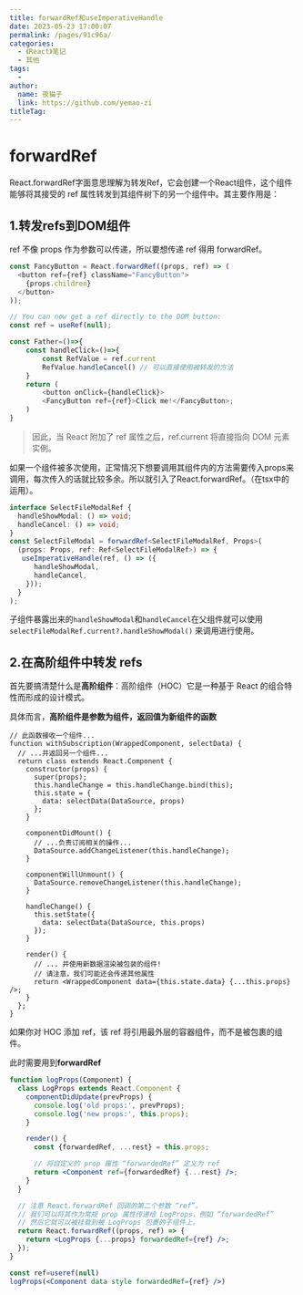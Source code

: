 ```yaml
---
title: forwardRef和useImperativeHandle
date: 2023-05-23 17:00:07
permalink: /pages/91c96a/
categories:
  - 《React》笔记
  - 其他
tags:
  - 
author: 
  name: 夜猫子
  link: https://github.com/yemao-zi
titleTag: 
---
```

# forwardRef

React.forwardRef字面意思理解为转发Ref，它会创建一个React组件，这个组件能够将其接受的 ref 属性转发到其组件树下的另一个组件中。其主要作用是：

## 1.**转发refs到DOM组件**

ref 不像 props 作为参数可以传递，所以要想传递 ref 得用 forwardRef。

```ts
const FancyButton = React.forwardRef((props, ref) => (
  <button ref={ref} className="FancyButton">
    {props.children}
  </button>
));

// You can now get a ref directly to the DOM button:
const ref = useRef(null);

const Father=()=>{
    const handleClick=()=>{
        const RefValue = ref.current
        RefValue.handleCancel() // 可以直接使用被转发的方法
    }
    return (
        <button onClick={handleClick}>
        <FancyButton ref={ref}>Click me!</FancyButton>;
    )
}

```

> 因此，当 React 附加了 ref 属性之后，ref.current 将直接指向 DOM 元素实例。

如果一个组件被多次使用，正常情况下想要调用其组件内的方法需要传入props来调用，每次传入的话就比较多余。所以就引入了React.forwardRef。（在tsx中的运用）。

```ts
interface SelectFileModalRef {
  handleShowModal: () => void;
  handleCancel: () => void;
}
const SelectFileModal = forwardRef<SelectFileModalRef, Props>(
  (props: Props, ref: Ref<SelectFileModalRef>) => {
   useImperativeHandle(ref, () => ({
      handleShowModal,
      handleCancel,
    }));
  }
);
```

子组件暴露出来的`handleShowModal`和`handleCancel`在父组件就可以使用`selectFileModalRef.current?.handleShowModal()` 来调用进行使用。

## 2.**在高阶组件中转发 refs**

首先要搞清楚什么是**高阶组件**：高阶组件（HOC）它是一种基于 React 的组合特性而形成的设计模式。

具体而言，**高阶组件是参数为组件，返回值为新组件的函数**

```tsx
// 此函数接收一个组件...
function withSubscription(WrappedComponent, selectData) {
  // ...并返回另一个组件...
  return class extends React.Component {
    constructor(props) {
      super(props);
      this.handleChange = this.handleChange.bind(this);
      this.state = {
        data: selectData(DataSource, props)
      };
    }

    componentDidMount() {
      // ...负责订阅相关的操作...
      DataSource.addChangeListener(this.handleChange);
    }

    componentWillUnmount() {
      DataSource.removeChangeListener(this.handleChange);
    }

    handleChange() {
      this.setState({
        data: selectData(DataSource, this.props)
      });
    }

    render() {
      // ... 并使用新数据渲染被包装的组件!
      // 请注意，我们可能还会传递其他属性
      return <WrappedComponent data={this.state.data} {...this.props} />;
    }
  };
}
```

如果你对 HOC 添加 ref，该 ref 将引用最外层的容器组件，而不是被包裹的组件。

此时需要用到**forwardRef**

```jsx
function logProps(Component) {
  class LogProps extends React.Component {
    componentDidUpdate(prevProps) {
      console.log('old props:', prevProps);
      console.log('new props:', this.props);
    }

    render() {
      const {forwardedRef, ...rest} = this.props;

      // 将自定义的 prop 属性 “forwardedRef” 定义为 ref
      return <Component ref={forwardedRef} {...rest} />;
    }
  }

  // 注意 React.forwardRef 回调的第二个参数 “ref”。
  // 我们可以将其作为常规 prop 属性传递给 LogProps，例如 “forwardedRef”
  // 然后它就可以被挂载到被 LogProps 包裹的子组件上。
  return React.forwardRef((props, ref) => {
    return <LogProps {...props} forwardedRef={ref} />;
  });
}

const ref=useref(null)
logProps(<Component data style forwardedRef={ref} />)
```